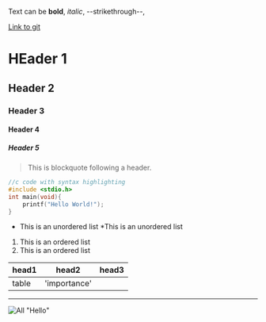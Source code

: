 Text can be **bold**, _italic_, --strikethrough--,   

[Link to git](http://github.com)

# HEader 1
## Header 2
### Header 3
#### Header 4
##### Header 5

> This is blockquote following a header.


```c
//c code with syntax highlighting
#include <stdio.h>
int main(void){
	printf("Hello World!");
}
```

* This is an unordered list
	*This is an unordered list


1. This is an ordered list
2. This is an ordered list


|head1  |head2       |head3  |
|:------|------------|-------|
|table  |'importance'|       |


***   
![All "Hello"](http://guides.github.com/activities/hello-world/branching.png)

